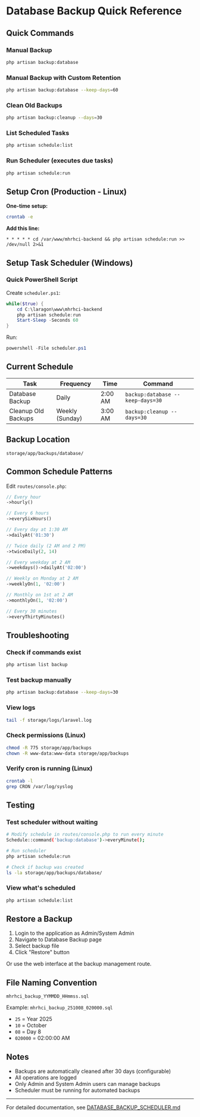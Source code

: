 # Database Backup Quick Reference

## Quick Commands

### Manual Backup
```bash
php artisan backup:database
```

### Manual Backup with Custom Retention
```bash
php artisan backup:database --keep-days=60
```

### Clean Old Backups
```bash
php artisan backup:cleanup --days=30
```

### List Scheduled Tasks
```bash
php artisan schedule:list
```

### Run Scheduler (executes due tasks)
```bash
php artisan schedule:run
```

## Setup Cron (Production - Linux)

**One-time setup:**
```bash
crontab -e
```

**Add this line:**
```
* * * * * cd /var/www/mhrhci-backend && php artisan schedule:run >> /dev/null 2>&1
```

## Setup Task Scheduler (Windows)

### Quick PowerShell Script

Create `scheduler.ps1`:
```powershell
while($true) {
    cd C:\laragon\www\mhrhci-backend
    php artisan schedule:run
    Start-Sleep -Seconds 60
}
```

Run:
```powershell
powershell -File scheduler.ps1
```

## Current Schedule

| Task | Frequency | Time | Command |
|------|-----------|------|---------|
| Database Backup | Daily | 2:00 AM | `backup:database --keep-days=30` |
| Cleanup Old Backups | Weekly (Sunday) | 3:00 AM | `backup:cleanup --days=30` |

## Backup Location

```
storage/app/backups/database/
```

## Common Schedule Patterns

Edit `routes/console.php`:

```php
// Every hour
->hourly()

// Every 6 hours
->everySixHours()

// Every day at 1:30 AM
->dailyAt('01:30')

// Twice daily (2 AM and 2 PM)
->twiceDaily(2, 14)

// Every weekday at 2 AM
->weekdays()->dailyAt('02:00')

// Weekly on Monday at 2 AM
->weeklyOn(1, '02:00')

// Monthly on 1st at 2 AM
->monthlyOn(1, '02:00')

// Every 30 minutes
->everyThirtyMinutes()
```

## Troubleshooting

### Check if commands exist
```bash
php artisan list backup
```

### Test backup manually
```bash
php artisan backup:database --keep-days=30
```

### View logs
```bash
tail -f storage/logs/laravel.log
```

### Check permissions (Linux)
```bash
chmod -R 775 storage/app/backups
chown -R www-data:www-data storage/app/backups
```

### Verify cron is running (Linux)
```bash
crontab -l
grep CRON /var/log/syslog
```

## Testing

### Test scheduler without waiting
```bash
# Modify schedule in routes/console.php to run every minute
Schedule::command('backup:database')->everyMinute();

# Run scheduler
php artisan schedule:run

# Check if backup was created
ls -la storage/app/backups/database/
```

### View what's scheduled
```bash
php artisan schedule:list
```

## Restore a Backup

1. Login to the application as Admin/System Admin
2. Navigate to Database Backup page
3. Select backup file
4. Click "Restore" button

Or use the web interface at the backup management route.

## File Naming Convention

```
mhrhci_backup_YYMMDD_HHmmss.sql
```

Example: `mhrhci_backup_251008_020000.sql`
- `25` = Year 2025
- `10` = October
- `08` = Day 8
- `020000` = 02:00:00 AM

## Notes

- Backups are automatically cleaned after 30 days (configurable)
- All operations are logged
- Only Admin and System Admin users can manage backups
- Scheduler must be running for automated backups

---

For detailed documentation, see [DATABASE_BACKUP_SCHEDULER.md](./DATABASE_BACKUP_SCHEDULER.md)
